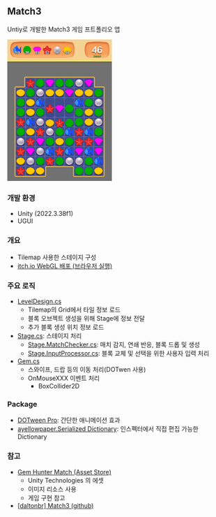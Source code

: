 ## Match3

Untiy로 개발한 Match3 게임 프트폴리오 앱


<img src="https://raw.githubusercontent.com/0step-Backup/PortfolioApp/refs/heads/main/Unity/Match3/%23%20public/cover.png" width="240" />

### 개발 환경
- Unity (2022.3.38f1)
- UGUI

### 개요
- Tilemap 사용한 스테이지 구성
- [itch.io WebGL 배포 (브라우저 실행)](https://scv-mech.itch.io/match-3)

### 주요 로직
- [LevelDesign.cs](https://github.com/0step-Backup/PortfolioApp/blob/main/Unity/Match3/Assets/Scripts/LevelDesign.cs)
  - Tilemap의 Grid에서 타일 정보 로드
  - 블록 오브젝트 생성을 위해 Stage에 정보 전달
  - 추가 블록 생성 위치 정보 로드
- [Stage.cs](https://github.com/0step-Backup/PortfolioApp/blob/main/Unity/Match3/Assets/Scripts/Stage/Stage.cs): 스테이지 처리
  - [Stage.MatchChecker.cs](https://github.com/0step-Backup/PortfolioApp/blob/main/Unity/Match3/Assets/Scripts/Stage/Stage.MatchChecker.cs): 매치 감지, 연쇄 반응, 블록 드롭 및 생성
  - [Stage.InputProcessor.cs](https://github.com/0step-Backup/PortfolioApp/blob/main/Unity/Match3/Assets/Scripts/Stage/Stage.InputProcessor.cs): 블록 교체 및 선택을 위한 사용자 입력 처리
- [Gem.cs](https://github.com/0step-Backup/PortfolioApp/blob/main/Unity/Match3/Assets/Scripts/Node/Gem.cs)
  - 스와이프, 드랍 등의 이동 처리(DOTwen 사용)
  - OnMouseXXX 이벤트 처리
    - BoxCollider2D

### Package
- [DOTween Pro](https://assetstore.unity.com/packages/tools/visual-scripting/dotween-pro-32416): 간단한 애니메이션 효과
- [ayellowpaper.Serialized Dictionary](https://assetstore.unity.com/packages/tools/utilities/serialized-dictionary-243052): 인스펙터에서 직접 편집 가능한 Dictionary

### 참고
- [Gem Hunter Match (Asset Store)](https://assetstore.unity.com/packages/essentials/tutorial-projects/gem-hunter-match-2d-sample-project-278941)
  - Unity Technologies 의 에셋
  - 이미지 리소스 사용
  - 게임 구현 참고
- [[daltonbr] Match3 (github)](https://github.com/daltonbr/Match3)